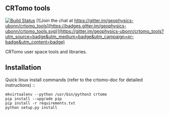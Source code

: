 ## CRTomo tools

[![Build Status](https://travis-ci.org/geophysics-ubonn/crtomo_tools.svg?branch=master)](https://travis-ci.org/geophysics-ubonn/crtomo_tools)
[![Join the chat at https://gitter.im/geophysics-ubonn/crtomo_tools](https://badges.gitter.im/geophysics-ubonn/crtomo_tools.svg)](https://gitter.im/geophysics-ubonn/crtomo_tools?utm_source=badge&utm_medium=badge&utm_campaign=pr-badge&utm_content=badge)

CRTomo user space tools and libraries.

Installation
------------

Quick linux install commands (refer to the crtomo-doc for detailed
instructions) ::

	mkvirtualenv --python /usr/bin/python3 crtomo
	pip install --upgrade pip
	pip install -r requirements.txt
	python setup.py install

